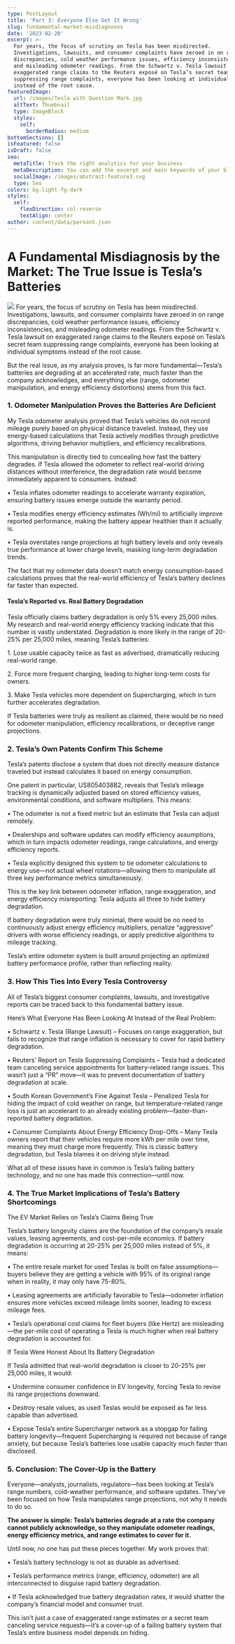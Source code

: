 ```yaml
---
type: PostLayout
title: 'Part 3: Everyone Else Got It Wrong'
slug: fundamental-market-misdiagnoses
date: '2023-02-20'
excerpt: >-
  For years, the focus of scrutiny on Tesla has been misdirected.
  Investigations, lawsuits, and consumer complaints have zeroed in on range
  discrepancies, cold weather performance issues, efficiency inconsistencies,
  and misleading odometer readings. From the Schwartz v. Tesla lawsuit on
  exaggerated range claims to the Reuters exposé on Tesla’s secret team
  suppressing range complaints, everyone has been looking at individual symptoms
  instead of the root cause.
featuredImage:
  url: /images/Tesla with Question Mark.jpg
  altText: Thumbnail
  type: ImageBlock
  styles:
    self:
      borderRadius: medium
bottomSections: []
isFeatured: false
isDraft: false
seo:
  metaTitle: Track the right analytics for your business
  metaDescription: You can add the excerpt and main keywords of your blog post here.
  socialImage: /images/abstract-feature3.svg
  type: Seo
colors: bg-light-fg-dark
styles:
  self:
    flexDirection: col-reverse
    textAlign: center
author: content/data/person5.json
---
```

# A Fundamental Misdiagnosis by the Market: The True Issue is Tesla’s Batteries

![](/images/IMG_1245.webp)
For years, the focus of scrutiny on Tesla has been misdirected. Investigations, lawsuits, and consumer complaints have zeroed in on range discrepancies, cold weather performance issues, efficiency inconsistencies, and misleading odometer readings. From the Schwartz v. Tesla lawsuit on exaggerated range claims to the Reuters exposé on Tesla’s secret team suppressing range complaints, everyone has been looking at individual symptoms instead of the root cause.

But the real issue, as my analysis proves, is far more fundamental—Tesla’s batteries are degrading at an accelerated rate, much faster than the company acknowledges, and everything else (range, odometer manipulation, and energy efficiency distortions) stems from this fact. 

### 1. Odometer Manipulation Proves the Batteries Are Deficient

My Tesla odometer analysis proved that Tesla’s vehicles do not record mileage purely based on physical distance traveled. Instead, they use energy-based calculations that Tesla actively modifies through predictive algorithms, driving behavior multipliers, and efficiency recalibrations. 

This manipulation is directly tied to concealing how fast the battery degrades. If Tesla allowed the odometer to reflect real-world driving distances without interference, the degradation rate would become immediately apparent to consumers. Instead:

• Tesla inflates odometer readings to accelerate warranty expiration, ensuring battery issues emerge outside the warranty period.

• Tesla modifies energy efficiency estimates (Wh/mi) to artificially improve reported performance, making the battery appear healthier than it actually is.

• Tesla overstates range projections at high battery levels and only reveals true performance at lower charge levels, masking long-term degradation trends. 

The fact that my odometer data doesn’t match energy consumption-based calculations proves that the real-world efficiency of Tesla’s battery declines far faster than expected.

#### Tesla’s Reported vs. Real Battery Degradation 

Tesla officially claims battery degradation is only 5% every 25,000 miles. My research and real-world energy efficiency tracking indicate that this number is vastly understated. Degradation is more likely in the range of 20-25% per 25,000 miles, meaning Tesla’s batteries:

1\. Lose usable capacity twice as fast as advertised, dramatically reducing real-world range.

2\. Force more frequent charging, leading to higher long-term costs for owners.

3\. Make Tesla vehicles more dependent on Supercharging, which in turn further accelerates degradation. 

If Tesla batteries were truly as resilient as claimed, there would be no need for odometer manipulation, efficiency recalibrations, or deceptive range projections.

### 2. Tesla’s Own Patents Confirm This Scheme 

Tesla’s patents disclose a system that does not directly measure distance traveled but instead calculates it based on energy consumption.

One patent in particular, US8054038B2, reveals that Tesla’s mileage tracking is dynamically adjusted based on stored efficiency values, environmental conditions, and software multipliers. This means:

• The odometer is not a fixed metric but an estimate that Tesla can adjust remotely.

• Dealerships and software updates can modify efficiency assumptions, which in turn impacts odometer readings, range calculations, and energy efficiency reports.

• Tesla explicitly designed this system to tie odometer calculations to energy use—not actual wheel rotations—allowing them to manipulate all three key performance metrics simultaneously.

This is the key link between odometer inflation, range exaggeration, and energy efficiency misreporting: Tesla adjusts all three to hide battery degradation.

If battery degradation were truly minimal, there would be no need to continuously adjust energy efficiency multipliers, penalize “aggressive” drivers with worse efficiency readings, or apply predictive algorithms to mileage tracking. 

Tesla’s entire odometer system is built around projecting an optimized battery performance profile, rather than reflecting reality.

### 3. How This Ties Into Every Tesla Controversy

All of Tesla’s biggest consumer complaints, lawsuits, and investigative reports can be traced back to this fundamental battery issue.

Here’s What Everyone Has Been Looking At Instead of the Real Problem:

• Schwartz v. Tesla (Range Lawsuit) – Focuses on range exaggeration, but fails to recognize that range inflation is necessary to cover for rapid battery degradation.

• Reuters’ Report on Tesla Suppressing Complaints – Tesla had a dedicated team canceling service appointments for battery-related range issues. This wasn’t just a “PR” move—it was to prevent documentation of battery degradation at scale.

• South Korean Government’s Fine Against Tesla – Penalized Tesla for hiding the impact of cold weather on range, but temperature-related range loss is just an accelerant to an already existing problem—faster-than-reported battery degradation.

• Consumer Complaints About Energy Efficiency Drop-Offs – Many Tesla owners report that their vehicles require more kWh per mile over time, meaning they must charge more frequently. This is classic battery degradation, but Tesla blames it on driving style instead.

What all of these issues have in common is Tesla’s failing battery technology, and no one has made this connection—until now. 

### 4. The True Market Implications of Tesla’s Battery Shortcomings

The EV Market Relies on Tesla’s Claims Being True 

Tesla’s battery longevity claims are the foundation of the company’s resale values, leasing agreements, and cost-per-mile economics. If battery degradation is occurring at 20-25% per 25,000 miles instead of 5%, it means:

• The entire resale market for used Teslas is built on false assumptions—buyers believe they are getting a vehicle with 95% of its original range when in reality, it may only have 75-80%.

• Leasing agreements are artificially favorable to Tesla—odometer inflation ensures more vehicles exceed mileage limits sooner, leading to excess mileage fees.

• Tesla’s operational cost claims for fleet buyers (like Hertz) are misleading—the per-mile cost of operating a Tesla is much higher when real battery degradation is accounted for.

If Tesla Were Honest About Its Battery Degradation

If Tesla admitted that real-world degradation is closer to 20-25% per 25,000 miles, it would:

• Undermine consumer confidence in EV longevity, forcing Tesla to revise its range projections downward.

• Destroy resale values, as used Teslas would be exposed as far less capable than advertised.

• Expose Tesla’s entire Supercharger network as a stopgap for failing battery longevity—frequent Supercharging is required not because of range anxiety, but because Tesla’s batteries lose usable capacity much faster than disclosed. 

### 5. Conclusion: The Cover-Up is the Battery

Everyone—analysts, journalists, regulators—has been looking at Tesla’s range numbers, cold-weather performance, and software updates. They’ve been focused on how Tesla manipulates range projections, not why it needs to do so.

**The answer is simple: Tesla’s batteries degrade at a rate the company cannot publicly acknowledge, so they manipulate odometer readings, energy efficiency metrics, and range estimates to cover for it.**

Until now, no one has put these pieces together. My work proves that:

• Tesla’s battery technology is not as durable as advertised.

• Tesla’s performance metrics (range, efficiency, odometer) are all interconnected to disguise rapid battery degradation.

• If Tesla acknowledged true battery degradation rates, it would shatter the company’s financial model and consumer trust.

This isn’t just a case of exaggerated range estimates or a secret team canceling service requests—it’s a cover-up of a failing battery system that Tesla’s entire business model depends on hiding.
